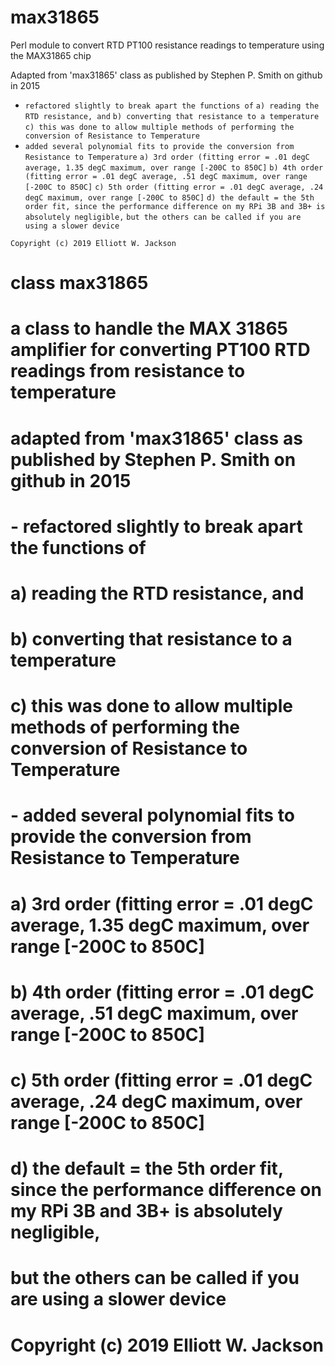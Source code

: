 # max31865
Perl module to convert RTD PT100 resistance readings to temperature using the MAX31865 chip

Adapted from 'max31865' class as published by Stephen P. Smith on github in 2015

  - `refactored slightly to break apart the functions of` 
          `a) reading the RTD resistance, and`
          `b) converting that resistance to a temperature`
          `c) this was done to allow multiple methods of performing the conversion of Resistance to Temperature`
  - `added several polynomial fits to provide the conversion from Resistance to Temperature`
          `a) 3rd order (fitting error = .01 degC average, 1.35 degC maximum, over range [-200C to 850C]`
          `b) 4th order (fitting error = .01 degC average, .51 degC maximum, over range [-200C to 850C]`
          `c) 5th order (fitting error = .01 degC average, .24 degC maximum, over range [-200C to 850C]`
          `d) the default = the 5th order fit, since the performance difference on my RPi 3B and 3B+ is absolutely negligible,`
             `but the others can be called if you are using a slower device`

`Copyright (c) 2019 Elliott W. Jackson`





#
# class max31865
#
# a class to handle the MAX 31865 amplifier for converting PT100 RTD readings from resistance to temperature
#
# adapted from 'max31865' class as published by Stephen P. Smith on github in 2015
#
#   - refactored slightly to break apart the functions of 
#           a) reading the RTD resistance, and
#           b) converting that resistance to a temperature
#           c) this was done to allow multiple methods of performing the conversion of Resistance to Temperature
#   - added several polynomial fits to provide the conversion from Resistance to Temperature
#           a) 3rd order (fitting error = .01 degC average, 1.35 degC maximum, over range [-200C to 850C]
#           b) 4th order (fitting error = .01 degC average, .51 degC maximum, over range [-200C to 850C]
#           c) 5th order (fitting error = .01 degC average, .24 degC maximum, over range [-200C to 850C]
#           d) the default = the 5th order fit, since the performance difference on my RPi 3B and 3B+ is absolutely negligible,
#              but the others can be called if you are using a slower device
#
# Copyright (c) 2019 Elliott W. Jackson
#